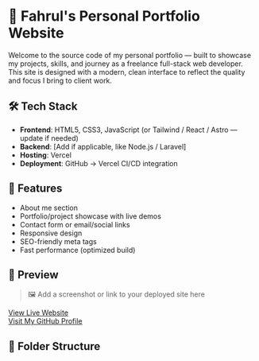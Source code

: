 # 🚀 Fahrul's Personal Portfolio Website

Welcome to the source code of my personal portfolio — built to showcase my projects, skills, and journey as a freelance full-stack web developer. This site is designed with a modern, clean interface to reflect the quality and focus I bring to client work.

## 🛠️ Tech Stack

- **Frontend**: HTML5, CSS3, JavaScript (or Tailwind / React / Astro — update if needed)
- **Backend**: [Add if applicable, like Node.js / Laravel]
- **Hosting**: Vercel
- **Deployment**: GitHub → Vercel CI/CD integration

## 💼 Features

- About me section
- Portfolio/project showcase with live demos
- Contact form or email/social links
- Responsive design
- SEO-friendly meta tags
- Fast performance (optimized build)

## 📸 Preview

> 🖼 Add a screenshot or link to your deployed site here

[View Live Website](https://yourdomain.com)  
[Visit My GitHub Profile](https://github.com/fwalid08)

## 📁 Folder Structure

